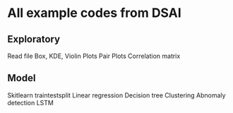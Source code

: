 # All example codes from DSAI
## Exploratory
  Read file
  Box, KDE, Violin Plots
  Pair Plots
  Correlation matrix
## Model
  Skitlearn traintestsplit
  Linear regression 
  Decision tree
  Clustering
  Abnomaly detection
  LSTM
